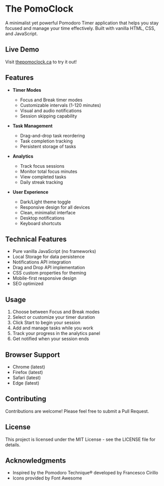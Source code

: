 # The PomoClock

A minimalist yet powerful Pomodoro Timer application that helps you stay focused and manage your time effectively. Built with vanilla HTML, CSS, and JavaScript.

## Live Demo

Visit [thepomoclock.ca](https://thepomoclock.ca) to try it out!

## Features

- **Timer Modes**
  - Focus and Break timer modes
  - Customizable intervals (1-120 minutes)
  - Visual and audio notifications
  - Session skipping capability

- **Task Management**
  - Drag-and-drop task reordering
  - Task completion tracking
  - Persistent storage of tasks

- **Analytics**
  - Track focus sessions
  - Monitor total focus minutes
  - View completed tasks
  - Daily streak tracking

- **User Experience**
  - Dark/Light theme toggle
  - Responsive design for all devices
  - Clean, minimalist interface
  - Desktop notifications
  - Keyboard shortcuts

## Technical Features

- Pure vanilla JavaScript (no frameworks)
- Local Storage for data persistence
- Notifications API integration
- Drag and Drop API implementation
- CSS custom properties for theming
- Mobile-first responsive design
- SEO optimized

## Usage

1. Choose between Focus and Break modes
2. Select or customize your timer duration
3. Click Start to begin your session
4. Add and manage tasks while you work
5. Track your progress in the analytics panel
6. Get notified when your session ends

## Browser Support

- Chrome (latest)
- Firefox (latest)
- Safari (latest)
- Edge (latest)

## Contributing

Contributions are welcome! Please feel free to submit a Pull Request.

## License

This project is licensed under the MIT License - see the LICENSE file for details.

## Acknowledgments

- Inspired by the Pomodoro Technique® developed by Francesco Cirillo
- Icons provided by Font Awesome
